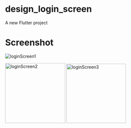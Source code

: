 # design_login_screen

A new Flutter project

# Screenshot

![loginScreen1](https://github.com/user-attachments/assets/93331e1e-77e2-4902-b9b0-2a7607f160a9)


<img width="195" alt="loginScreen2" src="https://github.com/user-attachments/assets/abd96208-f3ba-4b6d-a685-063dba8868da">


<img width="193" alt="loginScreen3" src="https://github.com/user-attachments/assets/c443c876-04de-4850-a5ae-abb40b9cc826">
